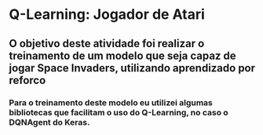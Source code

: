 # Q-Learning: Jogador de Atari

## O objetivo deste atividade foi realizar o treinamento de um modelo que seja capaz de jogar Space Invaders, utilizando aprendizado por reforco

### Para o treinamento deste modelo eu utilizei algumas bibliotecas que facilitam o uso do Q-Learning, no caso o DQNAgent do Keras.
